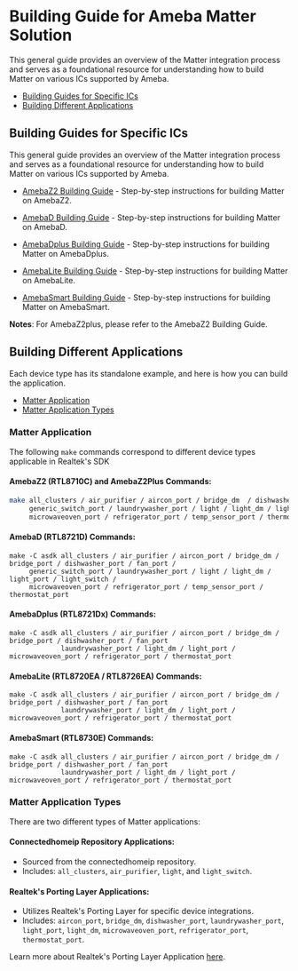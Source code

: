 # Building Guide for Ameba Matter Solution

This general guide provides an overview of the Matter integration process and serves as a foundational resource for understanding how to build Matter on various ICs supported by Ameba.

- [Building Guides for Specific ICs](#building-guides-for-specific-ics)
- [Building Different Applications](#building-different-applications)

## Building Guides for Specific ICs

This general guide provides an overview of the Matter integration process and serves as a foundational resource for understanding how to build Matter on various ICs supported by Ameba.

- [AmebaZ2 Building Guide](https://github.com/Ameba-AIoT/ameba-rtos-matter/blob/main/docs/amebaz2_general_build.md) - Step-by-step instructions for building Matter on AmebaZ2.

- [AmebaD Building Guide](https://github.com/Ameba-AIoT/ameba-rtos-matter/blob/main/docs/amebad_general_build.md) - Step-by-step instructions for building Matter on AmebaD.

- [AmebaDplus Building Guide](amebadplus_general_build.md) - Step-by-step instructions for building Matter on AmebaDplus.

- [AmebaLite Building Guide](amebalite_general_build.md) - Step-by-step instructions for building Matter on AmebaLite.

- [AmebaSmart Building Guide](amebasmart_general_build.md) - Step-by-step instructions for building Matter on AmebaSmart.

**Notes**: For AmebaZ2plus, please refer to the AmebaZ2 Building Guide.

## Building Different Applications

Each device type has its standalone example, and here is how you can build the application.

- [Matter Application](#matter-application)
- [Matter Application Types](#matter-application-types)

### Matter Application

The following `make` commands correspond to different device types applicable in Realtek's SDK

#### AmebaZ2 (RTL8710C) and AmebaZ2Plus Commands:

```bash
make all_clusters / air_purifier / aircon_port / bridge_dm  / dishwasher_port / fan_port /
     generic_switch_port / laundrywasher_port / light / light_dm / light_port / light_switch /
     microwaveoven_port / refrigerator_port / temp_sensor_port / thermostat_port
```

#### AmebaD (RTL8721D) Commands:

```
make -C asdk all_clusters / air_purifier / aircon_port / bridge_dm / bridge_port / dishwasher_port / fan_port /
     generic_switch_port / laundrywasher_port / light / light_dm / light_port / light_switch /
     microwaveoven_port / refrigerator_port / temp_sensor_port / thermostat_port
```

#### AmebaDplus (RTL8721Dx) Commands:

```
make -C asdk all_clusters / air_purifier / aircon_port / bridge_dm / bridge_port / dishwasher_port / fan_port
             laundrywasher_port / light_dm / light_port / microwaveoven_port / refrigerator_port / thermostat_port
```

#### AmebaLite (RTL8720EA / RTL8726EA) Commands:

```
make -C asdk all_clusters / air_purifier / aircon_port / bridge_dm / bridge_port / dishwasher_port / fan_port
             laundrywasher_port / light_dm / light_port / microwaveoven_port / refrigerator_port / thermostat_port
```

#### AmebaSmart (RTL8730E) Commands:

```
make -C asdk all_clusters / air_purifier / aircon_port / bridge_dm / bridge_port / dishwasher_port / fan_port
             laundrywasher_port / light_dm / light_port / microwaveoven_port / refrigerator_port / thermostat_port
```

### Matter Application Types

There are two different types of Matter applications:

#### Connectedhomeip Repository Applications:
- Sourced from the connectedhomeip repository.
- Includes: `all_clusters`, `air_purifier`, `light`, and `light_switch`.

#### Realtek's Porting Layer Applications:
- Utilizes Realtek's Porting Layer for specific device integrations.
- Includes: `aircon_port`, `bridge_dm`, `dishwasher_port`, `laundrywasher_port`, `light_port`, `light_dm`, `microwaveoven_port`, `refrigerator_port`, `thermostat_port`.

Learn more about Realtek's Porting Layer Application [here](https://github.com/Ameba-AIoT/ameba-rtos-matter/blob/main/docs/matter_porting_layer_guide.md).
